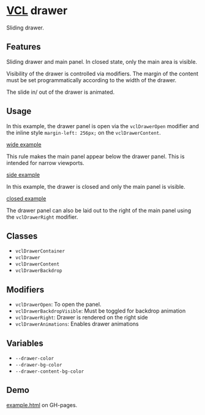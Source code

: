 # [VCL](https://vcl.github.io/) drawer

Sliding drawer.

## Features

Sliding drawer and main panel. In closed state, only the main area is visible.

Visibility of the drawer is controlled via modifiers. The margin of the content must be set programmatically
according to the width of the drawer.

The slide in/ out of the drawer is animated.

## Usage

In this example, the drawer panel is open via the `vclDrawerOpen` modifier
and the inline style `margin-left: 256px;` on the `vclDrawerContent`.

[wide example](/demo/example-side.html)

This rule makes the main panel appear below the drawer panel.
This is intended for narrow viewports.

[side example](/demo/example-over.html)

In this example, the drawer is closed and only the main panel is visible.

[closed example](/demo/example-closed.html)

The drawer panel can also be laid out to the right of the main panel
using the `vclDrawerRight` modifier.

## Classes

- `vclDrawerContainer`
- `vclDrawer`
- `vclDrawerContent`
- `vclDrawerBackdrop`

## Modifiers

- `vclDrawerOpen`: To open the panel.
- `vclDrawerBackdropVisible`: Must be toggled for backdrop animation
- `vclDrawerRight`: Drawer is rendered on the right side
- `vclDrawerAnimations`: Enables drawer animations

## Variables

- `--drawer-color`
- `--drawer-bg-color`
- `--drawer-content-bg-color`


## Demo

[example.html](/demo/example.html) on GH-pages.


